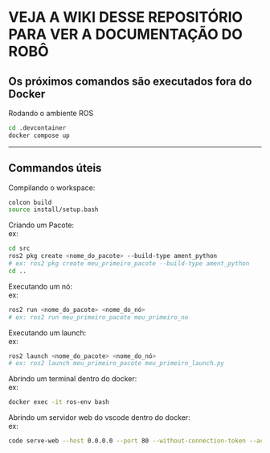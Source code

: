 # VEJA A WIKI DESSE REPOSITÓRIO PARA VER A DOCUMENTAÇÃO DO ROBÔ

## Os próximos comandos são executados fora do Docker

Rodando o ambiente ROS

```bash
cd .devcontainer
docker compose up
```

---

## Commandos úteis

Compilando o workspace:<br>

```bash
colcon build
source install/setup.bash
```

Criando um Pacote:<br>
ex:

```bash
cd src
ros2 pkg create <nome_do_pacote> --build-type ament_python
# ex: ros2 pkg create meu_primeiro_pacote --build-type ament_python
cd ..

```

Executando um nó:<br>
ex:

```bash
ros2 run <nome_do_pacote> <nome_do_nó>
# ex: ros2 run meu_primeiro_pacote meu_primeiro_no

```

Executando um launch:<br>
ex:

```bash
ros2 launch <nome_do_pacote> <nome_do_nó>
# ex: ros2 launch meu_primeiro_pacote meu_primeiro_launch.py

```

Abrindo um terminal dentro do docker:<br>
ex:

```bash
docker exec -it ros-env bash

```

Abrindo um servidor web do vscode dentro do docker:<br>
ex:

```bash
code serve-web --host 0.0.0.0 --port 80 --without-connection-token --accept-server-license-terms

```
